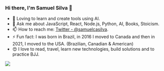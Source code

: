 ### Hi there, I'm Samuel Silva 👋

- 🔭 Loving to learn and create tools using AI.
- 💬 Ask me about JavaScript, React, Node.js, Python, AI, Books, Stoicism.
- 📫 How to reach me: [Twitter - @samuelcasilva](https://twitter.com/samuelcasilva).
- ⚡ Fun fact: I was born in Brazil, in 2016 I moved to Canada and then in 2021, I moved to the USA. (Brazilian, Canadian & American)
- 😍 I love to read, travel, learn new technologies, build solutions and to practice BJJ.

<img src="https://github-readme-stats.vercel.app/api?username=samuelcastro&show_icons=true&title_color=ffffff&icon_color=bb2acf&text_color=daf7dc&bg_color=151515">
